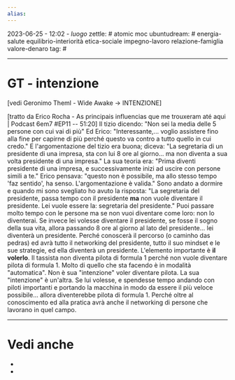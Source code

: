```yaml
---
alias: 
---
```

2023-06-25 - 12:02 - *luogo*
zettle: # atomic moc
ubuntudream: # energia-salute equilibrio-interiorità etica-sociale impegno-lavoro relazione-famiglia valore-denaro 
tag: #

---
# GT - intenzione

[vedi Geronimo Theml - Wide Awake -> INTENZIONE]

[tratto da Erico Rocha - As principais influencias que me trouxeram até aqui | Podcast 6em7 #EP11 -- 51:20]
Il tizio dicendo: "Non sei la media delle 5 persone con cui vai di più"
Ed Erico: "Interessante,... voglio assistere fino alla fine per capirne di più perché questo va contro a tutto quello in cui credo."
E l'argomentazione del tizio era buona; diceva: "La segretaria di un presidente di una impresa, sta con lui 8 ore al giorno... ma non diventa a sua volta presidente di una impresa."
La sua teoria era: "Prima diventi presidente di una impresa, e successivamente inizi ad uscire con persone simili a te."
Erico pensava: "questo non è possibile, ma allo stesso tempo 'faz sentido', ha senso. L'argomentazione è valida."
Sono andato a dormire e quando mi sono svegliato ho avuto la risposta:
"La segretaria del presidente, passa tempo con il presidente **ma** non vuole diventare il presidente. Lei vuole essere la: segretaria del presidente."
Puoi passare molto tempo con le persone ma se non vuoi diventare come loro: non lo diventerai.
Se invece lei volesse diventare il presidente, se fosse il sogno della sua vita, allora passando 8 ore al giorno al lato del presidente... lei diventerà un presidente.
Perché conoscerà il percorso (o caminho das pedras) ed avrà tutto il networking del presidente, tutto il suo mindset e le sue strategie, ed ella diventerà un presidente.
L'elemento importante è **il volerlo**.
Il tassista non diventa pilota di formula 1 perché non vuole diventare pilota di formula 1. Molto di quello che sta facendo è in modalità "automatica".  Non è sua "intenzione" voler diventare pilota. La sua "intenzione" è un'altra.
Se lui volesse, e spendesse tempo andando con piloti importanti e portando la macchina in modo da essere il più veloce possibile... allora diventerebbe pilota di formula 1. 
Perché oltre al conoscimento ed alla pratica avrà anche il networking di persone che lavorano in quel campo.

---
# Vedi anche
- 
- 